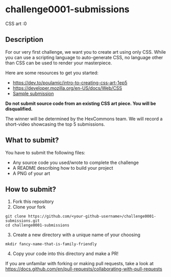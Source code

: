 # challenge0001-submissions
CSS art :0

## Description

For our very first challenge, we want you to create art using only CSS. While you can use a scripting language to auto-generate CSS, no language other than CSS can be used to render your masterpiece.

Here are some resources to get you started:
- https://dev.to/poulamic/intro-to-creating-css-art-1ep5
- https://developer.mozilla.org/en-US/docs/Web/CSS
- [Sample submission](sample-css-dog)

**Do not submit source code from an existing CSS art piece. You will be disqualified.**

The winner will be determined by the HexCommons team. We will record a short-video showcasing the top 5 submissions.

## What to submit?

You have to submit the following files:
- Any source code you used/wrote to complete the challenge
- A README describing how to build your project
- A PNG of your art

## How to submit?

1. Fork this repository
2. Clone your fork
```
git clone https://github.com/<your-github-username>/challenge0001-submissions.git
cd challenge0001-submissions
```
3. Create a new directory with a unique name of your choosing
```
mkdir fancy-name-that-is-family-friendly
```
4. Copy your code into this directory and make a PR!

If you are unfamilar with forking or making pull requests, take a look at https://docs.github.com/en/pull-requests/collaborating-with-pull-requests

